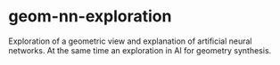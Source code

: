 # geom-nn-exploration
Exploration of a geometric view and explanation of artificial neural networks. At the same time an exploration in AI for geometry synthesis.
